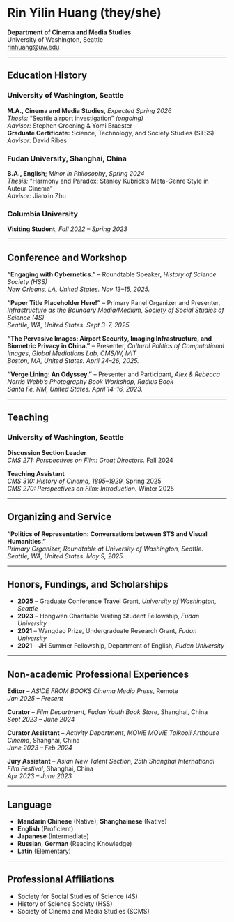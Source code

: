 # Rin Yilin Huang (they/she)  
**Department of Cinema and Media Studies**  
University of Washington, Seattle  
rinhuang@uw.edu  

---

## Education History

### University of Washington, Seattle  
**M.A., Cinema and Media Studies**, *Expected Spring 2026*  
*Thesis:* “Seattle airport investigation” *(ongoing)*  
*Advisor:* Stephen Groening & Yomi Braester  
**Graduate Certificate:** Science, Technology, and Society Studies (STSS)  
*Advisor:* David Ribes  

### Fudan University, Shanghai, China  
**B.A., English**; *Minor in Philosophy*, *Spring 2024*  
*Thesis:* “Harmony and Paradox: Stanley Kubrick’s Meta-Genre Style in Auteur Cinema”  
*Advisor:* Jianxin Zhu  

### Columbia University  
**Visiting Student**, *Fall 2022 – Spring 2023*

---

## Conference and Workshop

**“Engaging with Cybernetics.”** – Roundtable Speaker, *History of Science Society (HSS)*  
  *New Orleans, LA, United States. Nov 13–15, 2025.*

**“Paper Title Placeholder Here!”** – Primary Panel Organizer and Presenter, *Infrastructure as the Boundary Media/Medium, Society of Social Studies of Science (4S)*  
  *Seattle, WA, United States. Sept 3–7, 2025.*

**“The Pervasive Images: Airport Security, Imaging Infrastructure, and Biometric Privacy in China.”** – Presenter, *Cultural Politics of Computational Images*, *Global Mediations Lab, CMS/W, MIT*  
  *Boston, MA, United States. April 24–26, 2025.*

**“Verge Lining: An Odyssey.”** – Presenter and Participant, *Alex & Rebecca Norris Webb’s Photography Book Workshop, Radius Book*  
  *Santa Fe, NM, United States. April 14–16, 2023.*

---

## Teaching

### University of Washington, Seattle

**Discussion Section Leader**  
*CMS 271: Perspectives on Film: Great Directors.* Fall 2024

**Teaching Assistant**  
*CMS 310: History of Cinema, 1895–1929.* Spring 2025  
*CMS 270: Perspectives on Film: Introduction.* Winter 2025

---

## Organizing and Service

**“Politics of Representation: Conversations between STS and Visual Humanities.”**  
  *Primary Organizer, Roundtable at University of Washington, Seattle.*  
  *Seattle, WA, United States. May 9, 2025.*

---

## Honors, Fundings, and Scholarships

- **2025** – Graduate Conference Travel Grant, *University of Washington, Seattle*  
- **2023** – Hongwen Charitable Visiting Student Fellowship, *Fudan University*  
- **2021** – Wangdao Prize, Undergraduate Research Grant, *Fudan University*  
- **2021** – JH Summer Fellowship, Department of English, *Fudan University*

---

## Non-academic Professional Experiences

**Editor** – *ASIDE FROM BOOKS Cinema Media Press*, Remote  
  *Jan 2025 – Present*  

**Curator** – *Film Department, Fudan Youth Book Store*, Shanghai, China  
  *Sept 2023 – June 2024*  

**Curator Assistant** – *Activity Department, MOViE MOViE Taikooli Arthouse Cinema*, Shanghai, China  
  *June 2023 – Feb 2024*

**Jury Assistant** – *Asian New Talent Section, 25th Shanghai International Film Festival*, Shanghai, China  
  *Apr 2023 – June 2023*

---

## Language

- **Mandarin Chinese** (Native); **Shanghainese** (Native)  
- **English** (Proficient)  
- **Japanese** (Intermediate)  
- **Russian**, **German** (Reading Knowledge)  
- **Latin** (Elementary)

---

## Professional Affiliations

- Society for Social Studies of Science (4S)  
- History of Science Society (HSS)  
- Society of Cinema and Media Studies (SCMS)